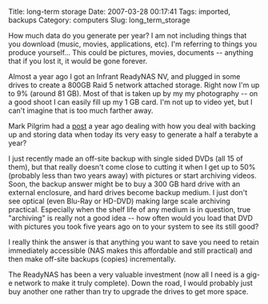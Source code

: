 Title: long-term storage
Date: 2007-03-28 00:17:41
Tags: imported, backups
Category: computers
Slug: long_term_storage


How much data do you generate per year?  I am not including things that you download (music, movies, applications, etc).  I'm referring to things you produce yourself... This could be pictures, movies, documents -- anything that if you lost it, it would be gone forever.

Almost a year ago I got an Infrant ReadyNAS NV, and plugged in some drives to create a 800GB Raid 5 network attached storage.  Right now I'm up to 9% (around 81 GB).  Most of that is taken up by my my photography -- on a good shoot I can easily fill up my 1 GB card.  I'm not up to video yet, but I can't imagine that is too much farther away.

Mark Pilgrim had a <a href="http://diveintomark.org/archives/2006/05/08/backup">post</a> a year ago dealing with how you deal with backing up and storing data when today its very easy to generate a half a terabyte a year?

I just recently made an off-site backup with single sided DVDs (all 15 of them), but that really doesn't come close to cutting it when I get up to 50% (probably less than two years away) with pictures or start archiving videos.  Soon, the backup answer might be to buy a 300 GB hard drive with an external enclosure, and hard drives become backup medium.  I just don't see optical (even Blu-Ray or HD-DVD) making large scale archiving practical.  Especially when the shelf life of any medium is in question, true "archiving" is really not a good idea -- how often would you load that DVD with pictures you took five years ago on to your system to see its still good?

I really think the answer is that anything you want to save you need to retain immediately accessible (NAS makes this affordable and still practical) and then make off-site backups (copies) incrementally.

The ReadyNAS has been a very valuable investment (now all I need is a gig-e network to make it truly complete).  Down the road, I would probably just buy another one rather than try to upgrade the drives to get more space.
